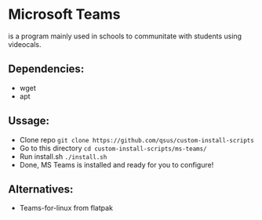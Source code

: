# Microsoft Teams
is a program mainly used in schools to communitate with students using videocals.
## Dependencies:
- wget
- apt
## Ussage:
- Clone repo `git clone https://github.com/qsus/custom-install-scripts`
- Go to this directory `cd custom-install-scripts/ms-teams/`
- Run install.sh `./install.sh`
- Done, MS Teams is installed and ready for you to configure!
## Alternatives:
- Teams-for-linux from flatpak
